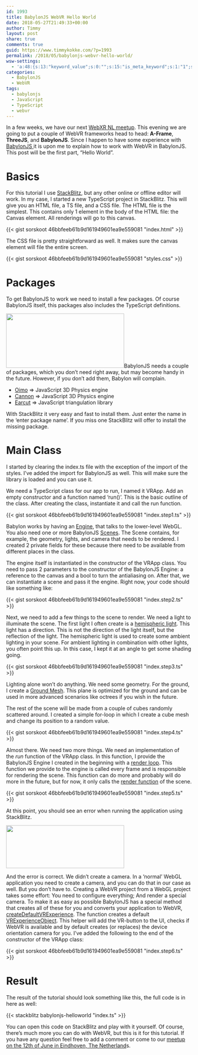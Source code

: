 ```yaml
---
id: 1993
title: BabylonJS WebVR Hello World
date: 2018-05-27T21:49:33+00:00
author: Timmy
layout: post
share: true
comments: true
guid: https://www.timmykokke.com/?p=1993
permalink: /2018/05/babylonjs-webvr-hello-world/
wsw-settings:
  - 'a:48:{s:13:"keyword_value";s:0:"";s:15:"is_meta_keyword";s:1:"1";s:17:"meta_keyword_type";s:4:"tags";s:13:"is_meta_title";s:1:"1";s:10:"meta_title";s:18:"WebVR in BabylonJS";s:19:"is_meta_description";s:1:"1";s:21:"is_meta_robot_noindex";s:0:"";s:22:"is_meta_robot_nofollow";s:0:"";s:19:"is_meta_robot_noodp";s:0:"";s:20:"is_meta_robot_noydir";s:0:"";s:16:"meta_description";s:55:"Tutorial on how to get started using WebVR in BabylonJS";s:17:"is_over_sentences";s:0:"";s:20:"first_over_sentences";s:0:"";s:19:"last_over_sentences";s:0:"";s:16:"is_rich_snippets";s:0:"";s:18:"show_rich_snippets";s:0:"";s:12:"rating_value";s:1:"0";s:13:"review_author";s:0:"";s:14:"review_summary";s:0:"";s:18:"review_description";s:0:"";s:10:"event_name";s:0:"";s:10:"event_date";s:0:"";s:9:"event_url";s:0:"";s:19:"event_location_name";s:0:"";s:21:"event_location_street";s:0:"";s:23:"event_location_locality";s:0:"";s:21:"event_location_region";s:0:"";s:12:"people_fname";s:0:"";s:12:"people_lname";s:0:"";s:15:"people_locality";s:0:"";s:13:"people_region";s:0:"";s:12:"people_title";s:0:"";s:14:"people_homeurl";s:0:"";s:15:"people_photourl";s:0:"";s:12:"product_name";s:0:"";s:16:"product_imageurl";s:0:"";s:19:"product_description";s:0:"";s:14:"product_offers";s:0:"";s:18:"is_social_facebook";s:0:"";s:25:"social_facebook_publisher";s:0:"";s:22:"social_facebook_author";s:0:"";s:21:"social_facebook_title";s:0:"";s:27:"social_facebook_description";s:0:"";s:17:"is_social_twitter";s:0:"";s:20:"social_twitter_title";s:0:"";s:26:"social_twitter_description";s:0:"";s:15:"autolink_anchor";s:0:"";s:19:"is_disable_autolink";s:0:"";}'
categories:
  - BabylonJS
  - WebVR
tags:
  - babylonjs
  - JavaScript
  - TypeScript
  - webvr
---
```

In a few weeks, we have our next [WebXR NL meetup](https://www.meetup.com/webxrnl/). This evening we are going to put a couple of WebVR frameworks head to head: **A-Frame**, **ThreeJS**, and **BabylonJS**. Since I happen to have some experience with <a href="https://babylonjs.com/" rel="noopener" target="_blank">BabylonJS </a>it is upon me to explain how to work with WebVR in BabylonJS. This post will be the first part, &#8220;Hello World&#8221;.

# Basics

For this tutorial I use <a href="https://stackblitz.com/edit/babylonjs-helloworld" rel="noopener">StackBlitz</a>, but any other online or offline editor will work. In my case, I started a new TypeScript project in StackBlitz. This will give you an HTML file, a TS file, and a CSS file. The HTML file is the simplest. This contains only 1 element in the body of the HTML file: the Canvas element. All renderings will go to this canvas.
  
{{< gist sorskoot 46bbfeeb61b9d161949601ea9e559081 "index.html" >}}
  
The CSS file is pretty straightforward as well. It makes sure the canvas element will file the entire screen.
  
{{< gist sorskoot 46bbfeeb61b9d161949601ea9e559081 "styles.css" >}}

# Packages

To get BabylonJS to work we need to install a few packages. Of course BabylonJS itself, this packages also includes the TypeScript definitions.
  
<img class="aligncenter size-full wp-image-1998" src="https://i1.wp.com/www.timmykokke.com/wp-content/uploads/2018/05/2018-05-26_23-31-16.png?resize=320%2C147&#038;ssl=1" alt="" width="320" height="147" srcset="https://i1.wp.com/www.timmykokke.com/wp-content/uploads/2018/05/2018-05-26_23-31-16.png?w=381&ssl=1 381w, https://i1.wp.com/www.timmykokke.com/wp-content/uploads/2018/05/2018-05-26_23-31-16.png?resize=300%2C138&ssl=1 300w" sizes="(min-width: 900px) 600px, 900px" data-recalc-dims="1" />BabylonJS needs a couple of packages, which you don&#8217;t need right away, but may become handy in the future. However, if you don&#8217;t add them, Babylon will complain.

  * <a href="https://www.npmjs.com/package/oimo" rel="noopener">Oimo</a> => JavaScript 3D Physics engine
  * <a href="https://www.npmjs.com/package/cannon" rel="noopener">Cannon</a> => JavaScript 3D Physics engine
  * <a href="https://www.npmjs.com/search?q=earcut" rel="noopener">Earcut</a> => JavaScript triangulation library

With StackBlitz it very easy and fast to install them. Just enter the name in the &#8216;enter package name&#8217;. If you miss one StackBlitz will offer to install the missing package.

# Main Class

I started by clearing the index.ts file with the exception of the import of the styles. I&#8217;ve added the import for BabylonJS as well. This will make sure the library is loaded and you can use it.

We need a TypeScript class for our app to run, I named it VRApp. Add an empty constructor and a function named &#8216;run()&#8217;. This is the basic outline of the class. After creating the class, instantiate it and call the run function.
  
{{< gist sorskoot 46bbfeeb61b9d161949601ea9e559081 "index.step1.ts" >}}

Babylon works by having an <a href="http://doc.babylonjs.com/api/classes/babylon.engine" rel="noopener">Engine</a>, that talks to the lower-level WebGL. You also need one or more BabylonJS <a href="https://doc.babylonjs.com/api/classes/babylon.scene" rel="noopener">Scenes</a>. The Scene contains, for example, the geometry, lights, and camera that needs to be rendered. I created 2 private fields for these because there need to be available from different places in the class.

The engine itself is instantiated in the constructor of the VRApp class. You need to pass 2 parameters to the constructor of the BabylonJS Engine: a reference to the canvas and a bool to turn the antialiasing on. After that, we can instantiate a scene and pass it the engine. Right now, your code should like something like:
  
{{< gist sorskoot 46bbfeeb61b9d161949601ea9e559081 "index.step2.ts" >}}

Next, we need to add a few things to the scene to render. We need a light to illuminate the scene. The first light I often create is a <a href="https://doc.babylonjs.com/api/classes/babylon.hemisphericlight" rel="noopener">hemispheric light</a>. This light has a direction. This is not the direction of the light itself, but the reflection of the light. The hemispheric light is used to create some ambient lighting in your scene. For ambient lighting in combination with other lights, you often point this up. In this case, I kept it at an angle to get some shading going.
  
{{< gist sorskoot 46bbfeeb61b9d161949601ea9e559081 "index.step3.ts" >}}

Lighting alone won&#8217;t do anything. We need some geometry. For the ground, I create a <a href="https://doc.babylonjs.com/api/classes/babylon.groundmesh" rel="noopener">Ground Mesh</a>. This plane is optimized for the ground and can be used in more advanced scenarios like octrees if you wish in the future.

The rest of the scene will be made from a couple of cubes randomly scattered around. I created a simple for-loop in which I create a cube mesh and change its position to a random value.
  
{{< gist sorskoot 46bbfeeb61b9d161949601ea9e559081 "index.step4.ts" >}}

Almost there. We need two more things. We need an implementation of the _run_ function of the VRApp class. In this function, I provide the BabylonJS Engine I created in the beginning with a <a href="https://doc.babylonjs.com/api/classes/babylon.engine#runrenderloop" rel="noopener">render loop</a>. This function we provide to the engine is called every frame and is responsible for rendering the scene. This function can do more and probably will do more in the future, but for now, it only calls the <a href="https://doc.babylonjs.com/api/classes/babylon.scene#render" rel="noopener">render function</a> of the scene.
  
{{< gist sorskoot 46bbfeeb61b9d161949601ea9e559081 "index.step5.ts" >}}

At this point, you should see an error when running the application using StackBlitz.

[<img class="aligncenter size-full wp-image-2010" src="https://i1.wp.com/www.timmykokke.com/wp-content/uploads/2018/05/2018-05-27_21-46-40.png?resize=320%2C116&#038;ssl=1" alt="" width="320" height="116" srcset="https://i1.wp.com/www.timmykokke.com/wp-content/uploads/2018/05/2018-05-27_21-46-40.png?w=390&ssl=1 390w, https://i1.wp.com/www.timmykokke.com/wp-content/uploads/2018/05/2018-05-27_21-46-40.png?resize=300%2C108&ssl=1 300w" sizes="(min-width: 900px) 600px, 900px" data-recalc-dims="1" />](https://i1.wp.com/www.timmykokke.com/wp-content/uploads/2018/05/2018-05-27_21-46-40.png?ssl=1)

And the error is correct. We didn&#8217;t create a camera. In a &#8216;normal&#8217; WebGL application you need to create a camera, and you can do that in our case as well. But you don&#8217;t have to. Creating a WebVR project from a WebGL project takes some effort: You need to configure everything; And render a special camera. To make it as easy as possible BabylonJS has a special method that creates all of these for you and converts your application to WebVR, <a href="https://doc.babylonjs.com/api/classes/babylon.scene#createdefaultvrexperience" rel="noopener">createDefaultVRExperience</a>. The function creates a default <a href="https://doc.babylonjs.com/api/classes/babylon.vrexperiencehelper" rel="noopener">VRExperienceObject</a>. This helper will add the VR-button to the UI, checks if WebVR is available and by default creates (or replaces) the device orientation camera for you. I&#8217;ve added the following to the end of the constructor of the VRApp class:
  
{{< gist sorskoot 46bbfeeb61b9d161949601ea9e559081 "index.step6.ts" >}}

# Result

The result of the tutorial should look something like this, the full code is in here as well:
  
{{< stackblitz babylonjs-helloworld "index.ts" >}}
  
You can open this code on StackBlitz and play with it yourself. Of course, there&#8217;s much more you can do with WebVR, but this is it for this tutorial. If you have any question feel free to add a comment or come to our <a href="https://www.meetup.com/webxrnl/events/250348403/" rel="noopener">meetup on the 12th of June in Eindhoven, The Netherland</a>s.